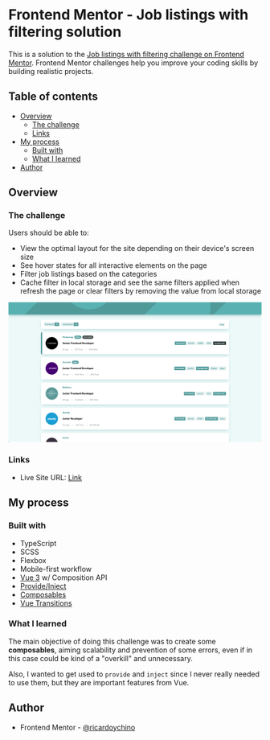 # Frontend Mentor - Job listings with filtering solution

This is a solution to the [Job listings with filtering challenge on Frontend Mentor](https://www.frontendmentor.io/challenges/job-listings-with-filtering-ivstIPCt). Frontend Mentor challenges help you improve your coding skills by building realistic projects.

## Table of contents

- [Overview](#overview)
  - [The challenge](#the-challenge)
  - [Links](#links)
- [My process](#my-process)
  - [Built with](#built-with)
  - [What I learned](#what-i-learned)
- [Author](#author)


## Overview

### The challenge

Users should be able to:

- View the optimal layout for the site depending on their device's screen size
- See hover states for all interactive elements on the page
- Filter job listings based on the categories
- Cache filter in local storage and see the same filters applied when refresh the page or clear filters by removing the value from local storage

![Screenshot](./sample.png "Screenshot")

### Links

- Live Site URL: [Link](https://frontmentor-job-listing-wfilter-ryc.netlify.app/)

## My process

### Built with

- TypeScript
- SCSS
- Flexbox
- Mobile-first workflow
- [Vue 3](https://vuejs.org/) w/ Composition API
- [Provide/Inject](https://vuejs.org/guide/components/provide-inject.html#provide-inject)
- [Composables](https://vuejs.org/guide/reusability/composables.html#composables)
- [Vue Transitions](https://vuejs.org/guide/built-ins/transition.html#transition)


### What I learned

The main objective of doing this challenge was to create some **composables**, aiming scalability and prevention of some errors, even if in this case could be kind of a "overkill" and unnecessary.

Also, I wanted to get used to `provide` and `inject` since I never really needed to use them, but they are important features from Vue.


## Author

- Frontend Mentor - [@ricardoychino](https://www.frontendmentor.io/profile/ricardoychino)
